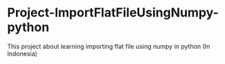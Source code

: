 # Project-ImportFlatFileUsingNumpy-python
This project about learning importing flat file using numpy in python (In Indonesia)
